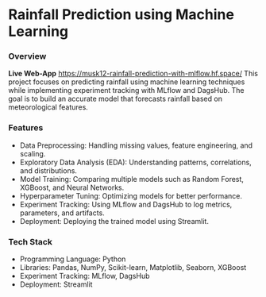 # Rainfall Prediction using Machine Learning
### Overview
**Live Web-App** https://musk12-rainfall-prediction-with-mlflow.hf.space/
This project focuses on predicting rainfall using machine learning techniques while implementing experiment tracking with MLflow and DagsHub. 
The goal is to build an accurate model that forecasts rainfall based on meteorological features.

### Features

- Data Preprocessing: Handling missing values, feature engineering, and scaling.
- Exploratory Data Analysis (EDA): Understanding patterns, correlations, and distributions.
- Model Training: Comparing multiple models such as Random Forest, XGBoost, and Neural Networks.
- Hyperparameter Tuning: Optimizing models for better performance.
- Experiment Tracking: Using MLflow and DagsHub to log metrics, parameters, and artifacts.
- Deployment: Deploying the trained model using Streamlit.

### Tech Stack

- Programming Language: Python
- Libraries: Pandas, NumPy, Scikit-learn, Matplotlib, Seaborn, XGBoost
- Experiment Tracking: MLflow, DagsHub
- Deployment: Streamlit 
